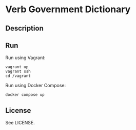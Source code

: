 # Verb Government Dictionary

## Description

## Run

Run using Vagrant:

```
vagrant up
vagrant ssh
cd /vagrant
```

Run using Docker Compose:
```
docker compose up
```

## License

See LICENSE.
